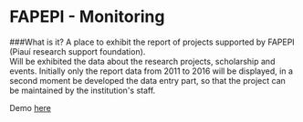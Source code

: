# FAPEPI - Monitoring 

###What is it?
A place to exhibit the report of projects supported by FAPEPI (Piauí research support foundation).  
Will be exhibited the data about the research projects, scholarship and events.
Initially only the report data from 2011 to 2016 will be displayed, in a second moment  be developed the data entry part, so that the project can be maintained by the institution's staff.   

Demo [here](http://camilavilarinho.com.br/observatorio-fapepi/app/#!/home)
